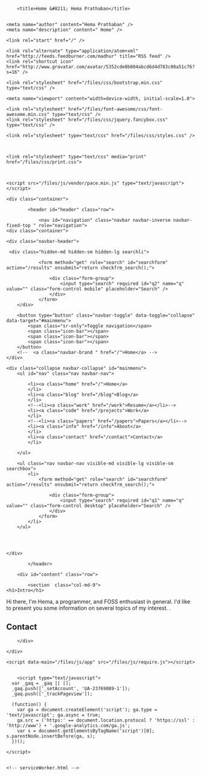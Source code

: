 
    
        <title>Home &#8211; Hema Prathaban</title>
    

    <meta name="author" content="Hema Prathaban" />
    <meta name="description" content=" Home" />

    <link rel="start" href="/" />

    <link rel="alternate" type="application/atom+xml" href="http://feeds.feedburner.com/madhur" title="RSS feed" />
    <link rel="shortcut icon" href="http://www.gravatar.com/avatar/5352cde0b084abcd6d4d783c08a51c76?s=16" />

    <link rel="stylesheet" href="/files/css/bootstrap.min.css" type="text/css" />

    <meta name="viewport" content="width=device-width, initial-scale=1.0">

    <link rel="stylesheet" href="/files/font-awesome/css/font-awesome.min.css" type="text/css" />
    <link rel="stylesheet" href="/files/css/jquery.fancybox.css" type="text/css" />

    <link rel="stylesheet" type="text/css" href="/files/css/styles.css" />
    
    

    <link rel="stylesheet" type="text/css" media="print" href="/files/css/print.css">

     
   
    <script src="/files/js/vendor/pace.min.js" type="text/javascript"></script>
</head>

<body>

    <div class="container">
       
            <header id="header" class="row">

                <nav id="navigation" class="navbar navbar-inverse navbar-fixed-top " role="navigation">
    <div class="container">

    <div class="navbar-header">

     <div class="hidden-md hidden-sm hidden-lg searchli">

                <form method="get" role="search" id="searchform" action="/results" onsubmit="return checkfrm_search();">

                    <div class="form-group">
                        <input type="search" required id="q2" name="q" value="" class="form-control mobile" placeholder="Search" />
                    </div>
                </form>
        </div>

        <button type="button" class="navbar-toggle" data-toggle="collapse" data-target="#mainmenu">
            <span class="sr-only">Toggle navigation</span>
            <span class="icon-bar"></span>
            <span class="icon-bar"></span>
            <span class="icon-bar"></span>
        </button>
        <!--  <a class="navbar-brand " href="/">Home</a> -->
    </div>

    <div class="collapse navbar-collapse" id="mainmenu">
        <ul id="nav" class="nav navbar-nav">
            
            <li><a class="home" href="/">Home</a>
            </li>
            <li><a class="blog" href="/blog">Blog</a>
            </li>
            <!--<li><a class="work" href="/work">Resume</a></li>-->
            <li><a class="code" href="/projects">Work</a>
            </li>
            <!--<li><a class="papers" href="/papers">Papers</a></li>-->
            <li><a class="info" href="/info">About</a>
            </li>
            <li><a class="contact" href="/contact">Contact</a>
            </li>

        </ul>

        <ul class="nav navbar-nav visible-md visible-lg visible-sm searchbox">
            <li>
                <form method="get" role="search" id="searchform" action="/results" onsubmit="return checkfrm_search();">

                    <div class="form-group">
                        <input type="search" required id="q1" name="q" value="" class="form-control desktop" placeholder="Search" />
                    </div>
                </form>
            </li>
        </ul>




    </div>

</div>
</nav>


            </header>
       
        <div id="content" class="row">

            <section  class="col-md-9">
	<h1>Intro</h1>

<p>Hi there, I&#39;m Hema, a programmer, and FOSS enthusiast in general.  I&#39;d like to present you some information on several topics of my interest. .</p>


<h2>Contact</h2>


</ul>

</section>


</div>


</aside>

<div class="c"></div>
	

	



	


        </div>

    </div>

    <script data-main="/files/js/app" src="/files/js/require.js"></script>

    
        <script type="text/javascript">
	  var _gaq = _gaq || [];
	  _gaq.push(['_setAccount', 'UA-23769089-1']);
	  _gaq.push(['_trackPageview']);

	  (function() {
		var ga = document.createElement('script'); ga.type = 'text/javascript'; ga.async = true;
		ga.src = ('https:' == document.location.protocol ? 'https://ssl' : 'http://www') + '.google-analytics.com/ga.js';
		var s = document.getElementsByTagName('script')[0]; s.parentNode.insertBefore(ga, s);
	  })();

	</script>
    

    <!-- serviceWorker.html -->
<script>
if ('serviceWorker' in navigator) {
    navigator.serviceWorker.register('/serviceWorker.js').then(function(reg) {
        if (!reg.installing) return;
        console.log("[*] ServiceWorker is installing...");

        var worker = reg.installing;
        worker.addEventListener('statechange', function() {
            if (worker.state == 'redundant') {
                console.log('[*] Install failed');
            }
            if (worker.state == 'installed') {
                console.log('[*] Install successful!');
            }
        });
    });
}

</script>

</body>

</html>
